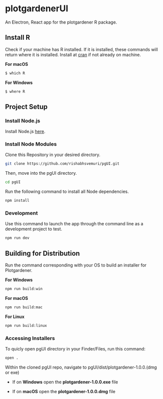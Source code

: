 # plotgardenerUI

An Electron, React app for the plotgardener R package.

<!-- ## Recommended IDE Setup

- [VSCode](https://code.visualstudio.com/) + [ESLint](https://marketplace.visualstudio.com/items?itemName=dbaeumer.vscode-eslint) + [Prettier](https://marketplace.visualstudio.com/items?itemName=esbenp.prettier-vscode) -->


## Install R

Check if your machine has R installed. If it is installed, these commands will return where it is installed.
Install at [cran](https://cran.r-project.org/mirrors.html) if not already on machine.

**__For macOS__**
```bash
$ which R
```
**__For Windows__**
```bash
$ where R
```

## Project Setup

### Install Node.js

Install Node.js [here](https://nodejs.org/en/download).

### Install Node Modules

Clone this Repository in your desired directory.
```bash
git clone https://github.com/rishabhsvemuri/pgUI.git
```

Then, move into the pgUI directory.
```bash
cd pgUI
``` 

Run the following command to install all Node dependencies.

```bash
npm install
```

### Development

Use this command to launch the app through the command line as a development project to test.

```bash
npm run dev
```

## Building for Distribution

Run the command corresponding with your OS to build an installer for Plotgardener.

**__For Windows__**
```bash
npm run build:win
```

**__For macOS__**
```bash
npm run build:mac
```

**__For Linux__**
```bash
npm run build:linux
```

### Accessing Installers

To quicly open pgUI directory in your Finder/Files, run this command:
```bash
open .
```

Within the cloned pgUI repo, navigate to pgUI/dist/plotgardener-1.0.0.(dmg or exe)

- If on **Windows** open the **plotgardener-1.0.0.exe** file

- If on **macOS** open the **plotgardener-1.0.0.dmg** file
